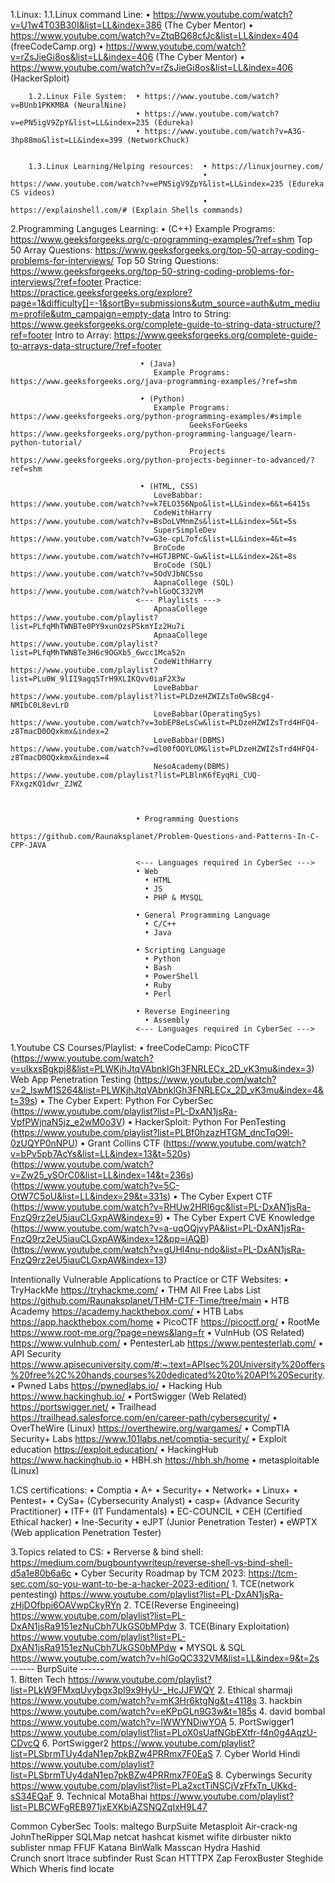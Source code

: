 1.Linux:
        1.1.Linux command Line: • https://www.youtube.com/watch?v=U1w4T03B30I&list=LL&index=386 (The Cyber Mentor)
                                • https://www.youtube.com/watch?v=ZtqBQ68cfJc&list=LL&index=404 (freeCodeCamp.org)
                                • https://www.youtube.com/watch?v=rZsJieGi8os&list=LL&index=406 (The Cyber Mentor)
                                • https://www.youtube.com/watch?v=rZsJieGi8os&list=LL&index=406 (HackerSploit)
                                                   

        1.2.Linux File System:  • https://www.youtube.com/watch?v=BUnb1PKKMBA (NeuralNine)
                                • https://www.youtube.com/watch?v=ePN5igV9ZpY&list=LL&index=235 (Edureka)
                                • https://www.youtube.com/watch?v=A3G-3hp88mo&list=LL&index=399 (NetworkChuck)


        1.3.Linux Learning/Helping resources:  • https://linuxjourney.com/
                                               • https://www.youtube.com/watch?v=ePN5igV9ZpY&list=LL&index=235 (Edureka CS videos)
                                               • https://explainshell.com/# (Explain Shells commands)


2.Programming Languges Learning: • (C++)
                                    Example Programs:         https://www.geeksforgeeks.org/c-programming-examples/?ref=shm
                                    Top 50 Array Questions:   https://www.geeksforgeeks.org/top-50-array-coding-problems-for-interviews/
                                    Top 50 String Questions:  https://www.geeksforgeeks.org/top-50-string-coding-problems-for-interviews/?ref=footer
                                    Practice:                 https://practice.geeksforgeeks.org/explore?page=1&difficulty[]=-1&sortBy=submissions&utm_source=auth&utm_medium=profile&utm_campaign=empty-data
                                    Intro to String:          https://www.geeksforgeeks.org/complete-guide-to-string-data-structure/?ref=footer
                                    Intro to Array:           https://www.geeksforgeeks.org/complete-guide-to-arrays-data-structure/?ref=footer
                                  
                                 • (Java)
                                    Example Programs:         https://www.geeksforgeeks.org/java-programming-examples/?ref=shm

                                 • (Python)
                                    Example Programs:         https://www.geeksforgeeks.org/python-programming-examples/#simple
				                            GeeksForGeeks	            https://www.geeksforgeeks.org/python-programming-language/learn-python-tutorial/
				                            Projects	                https://www.geeksforgeeks.org/python-projects-beginner-to-advanced/?ref=shm

                                 • (HTML, CSS)
                                    LoveBabbar:               https://www.youtube.com/watch?v=k7ELO356Npo&list=LL&index=6&t=6415s
                                    CodeWithHarry             https://www.youtube.com/watch?v=BsDoLVMnmZs&list=LL&index=5&t=5s
                                    SuperSimpleDev            https://www.youtube.com/watch?v=G3e-cpL7ofc&list=LL&index=4&t=4s
                                    BroCode                   https://www.youtube.com/watch?v=HGTJBPNC-Gw&list=LL&index=2&t=8s
                                    BroCode (SQL)             https://www.youtube.com/watch?v=5OdVJbNCSso
                                    AapnaCollege (SQL)        https://www.youtube.com/watch?v=hlGoQC332VM
                                <--- Playlists ---> 
                                    ApnaaCollege              https://www.youtube.com/playlist?list=PLfqMhTWNBTe0PY9xunOzsP5kmYIz2Hu7i
                                    ApnaaCollege              https://www.youtube.com/playlist?list=PLfqMhTWNBTe3H6c9OGXb5_6wcc1Mca52n
                                    CodeWithHarry             https://www.youtube.com/playlist?list=PLu0W_9lII9agq5TrH9XLIKQvv0iaF2X3w
                                    LoveBabbar                https://www.youtube.com/playlist?list=PLDzeHZWIZsTo0wSBcg4-NMIbC0L8evLrD
                                    LoveBabbar(OperatingSys)  https://www.youtube.com/watch?v=3obEP8eLsCw&list=PLDzeHZWIZsTrd4HFQ4-z8TmacD0OQxkmx&index=2
                                    LoveBabbar(DBMS)          https://www.youtube.com/watch?v=dl00fOOYLOM&list=PLDzeHZWIZsTrd4HFQ4-z8TmacD0OQxkmx&index=4
                                    NesoAcademy(DBMS)         https://www.youtube.com/playlist?list=PLBlnK6fEyqRi_CUQ-FXxgzKQ1dwr_ZJWZ



                                • Programming Questions
                                  https://github.com/Raunaksplanet/Problem-Questions-and-Patterns-In-C-CPP-JAVA
                                
                                <--- Languages required in CyberSec --->
                                • Web
                                  • HTML
                                  • JS
                                  • PHP & MYSQL

                                • General Programming Language
                                  • C/C++
                                  • Java

                                • Scripting Language
                                  • Python
                                  • Bash
                                  • PowerShell
                                  • Ruby 
                                  • Perl

                                • Reverse Engineering
                                  • Assembly 
                                <--- Languages required in CyberSec --->



1.Youtube CS Courses/Playlist: • freeCodeCamp: PicoCTF                     (https://www.youtube.com/watch?v=uIkxsBgkpj8&list=PLWKjhJtqVAbnklGh3FNRLECx_2D_vK3mu&index=3)
                                              Web App Penetration Testing  (https://www.youtube.com/watch?v=2_lswM1S264&list=PLWKjhJtqVAbnklGh3FNRLECx_2D_vK3mu&index=4&t=39s)
                              • The Cyber Expert: Python For CyberSec      (https://www.youtube.com/playlist?list=PL-DxAN1jsRa-VpfPWjnaN5jz_e2wM0o3V)
                              • HackerSploit: Python For PenTesting        (https://www.youtube.com/playlist?list=PLBf0hzazHTGM_dncTqO9l-0zUQYP0nNPU)
                              • Grant Collins CTF                          (https://www.youtube.com/watch?v=bPv5pb7AcYs&list=LL&index=13&t=520s)
                                                                           (https://www.youtube.com/watch?v=Zw25_ySOrC0&list=LL&index=14&t=236s)
                                                                           (https://www.youtube.com/watch?v=5C-OtW7C5oU&list=LL&index=29&t=331s)
                              • The Cyber Expert CTF                       (https://www.youtube.com/watch?v=RHUw2HRI6gc&list=PL-DxAN1jsRa-FnzQ9rz2eU5iauCLGxpAW&index=9)
                              • The Cyber Expert CVE Knowledge             (https://www.youtube.com/watch?v=a-uqOQjvyPA&list=PL-DxAN1jsRa-FnzQ9rz2eU5iauCLGxpAW&index=12&pp=iAQB)
                                                                           (https://www.youtube.com/watch?v=gUHl4nu-ndo&list=PL-DxAN1jsRa-FnzQ9rz2eU5iauCLGxpAW&index=13)



Intentionally Vulnerable Applications to Practice or CTF Websites:  • TryHackMe                                 https://tryhackme.com/
								    • THM All Free Labs List  	            	https://github.com/Raunaksplanet/THM-CTF-Time/tree/main
								    • HTB Academy				https://academy.hackthebox.com/
							            • HTB Labs					https://app.hackthebox.com/home
                                                                    • PicoCTF                                   https://picoctf.org/ 
                                                                    • RootMe                                    https://www.root-me.org/?page=news&lang=fr
                                                                    • VulnHub (OS Related)                      https://www.vulnhub.com/
                                                                    • PentesterLab                              https://www.pentesterlab.com/
                                                                    • API Security                               https://www.apisecuniversity.com/#:~:text=APIsec%20University%20offers%20free%2C%20hands,courses%20dedicated%20to%20API%20Security.
                                                                    • Pwned Labs                                https://pwnedlabs.io/ 
								    • Hacking Hub                               https://www.hackinghub.io/ 
                                                                    • PortSwigger (Web Related)                 https://portswigger.net/
                                                                    • Trailhead                                 https://trailhead.salesforce.com/en/career-path/cybersecurity/
                                                                    • OverTheWire (Linux)                       https://overthewire.org/wargames/
                                                                    • CompTIA Security+ Labs                    https://www.101labs.net/comptia-security/
								    • Exploit education  			https://exploit.education/
                                                                    • HackingHub                                https://www.hackinghub.io
                                                                    • HBH.sh                                    https://hbh.sh/home
                                                                    • metasploitable (Linux) 


1.CS certifications: • Comptia
                              • A+
                              • Security+
                              • Network+
                              • Linux+
                              • Pentest+
                              • CySa+ (Cybersecurity Analyst)
                              • casp+ (Advance Security Practitioner)
                              • ITF+ (IT Fundamentals)
                              • EC-COUNCIL
                                 • CEH (Certified Ethical hacker)
		                      • Ine-Security
                                • eJPT (Junior Penetration Tester)
			      • eWPTX (Web application Penetration Tester)

 

3.Topics related to CS: • Rerverse & bind shell:              https://medium.com/bugbountywriteup/reverse-shell-vs-bind-shell-d5a1e80b6a6c
                        • Cyber Security Roadmap by TCM 2023: https://tcm-sec.com/so-you-want-to-be-a-hacker-2023-edition/
                        1. TCE(network pentesting)            https://www.youtube.com/playlist?list=PL-DxAN1jsRa-zHjDOfbpi6OAVwpCkyRYn
                        2. TCE(Reverse Engineeing)            https://www.youtube.com/playlist?list=PL-DxAN1jsRa9151ezNuCbh7UkGS0bMPdw
                        3. TCE(Binary Exploitation)           https://www.youtube.com/playlist?list=PL-DxAN1jsRa9151ezNuCbh7UkGS0bMPdw
                        • MYSQL & SQL                         https://www.youtube.com/watch?v=hlGoQC332VM&list=LL&index=9&t=2s
                   ------ BurpSuite ------                          
                        1. Bitten Tech                        https://www.youtube.com/playlist?list=PLkW9FMxqUvybgx3pI9x9HyU-_HcJJFWQY
                        2. Ethical sharmaji                   https://www.youtube.com/watch?v=mK3Hr6ktgNg&t=4118s
                        3. hackbin                            https://www.youtube.com/watch?v=eKPpGLn9G3w&t=185s
                        4. david bombal                       https://www.youtube.com/watch?v=IWWYNDiwYOA
                        5. PortSwigger1                       https://www.youtube.com/playlist?list=PLoX0sUafNGbEXtfr-f4n0g4AqzU-CDvcQ
                        6. PortSwigger2                       https://www.youtube.com/playlist?list=PLSbrmTUy4daN1ep7pkBZw4PRRmx7F0EaS
                        7. Cyber World Hindi                  https://www.youtube.com/playlist?list=PLSbrmTUy4daN1ep7pkBZw4PRRmx7F0EaS
                        8. Cyberwings Security                https://www.youtube.com/playlist?list=PLa2xctTiNSCjVzFfxTn_UKkd-sS34EQaF
                        9. Technical MotaBhai                 https://www.youtube.com/playlist?list=PLBCWFgREB971jxEXKbiAZSNQZqIxH9L47                      

Common CyberSec Tools:
                        maltego         BurpSuite   Metasploit  Air-crack-ng 
                        JohnTheRipper   SQLMap      netcat      hashcat
                        kismet          wifite      dirbuster   nikto
                        sublister       nmap        FFUF        Katana
                        BinWalk         Masscan     Hydra       Hashid  
                        Crunch          snort       ltrace      subfinder
                        Rust Scan       HTTTPX      Zap         FeroxBuster
                        Steghide        Which       Wheris      find
                        locate

